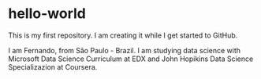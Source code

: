 # hello-world

This is my first repository. I am creating it while I get started to GitHub.

I am Fernando, from São Paulo - Brazil. I am studying data science with Microsoft Data Science Curriculum at EDX and John Hopikins Data Science Specializazion at Coursera.
